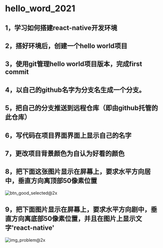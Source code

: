 # hello_word_2021

## 1，学习如何搭建react-native开发环境

## 2，搭好环境后，创建一个hello world项目

## 3，使用git管理hello world项目版本，完成first commit

## 4，以自己的github名字为分支名生成一个分支。

## 5，把自己的分支推送到远程仓库（即由github托管的此仓库）

## 6，写代码在项目界面界面上显示自己的名字

## 7，更改项目背景颜色为自认为好看的颜色

## 8，把下面这张图片显示在屏幕上，要求水平方向居中，垂直方向离顶部50像素位置
![btn_good_selected@2x](https://user-images.githubusercontent.com/2282832/147065727-7b67bcd8-e86d-457e-833c-2e261422ea40.png)

## 9，把下面图片显示在屏幕上，要求水平方向剧中，垂直方向离底部50像素位置，并且在图片上显示文字'react-native'
![img_problem@2x](https://user-images.githubusercontent.com/2282832/147066248-b5513c98-e4ec-4ed6-93ec-61259c7828a5.png)
